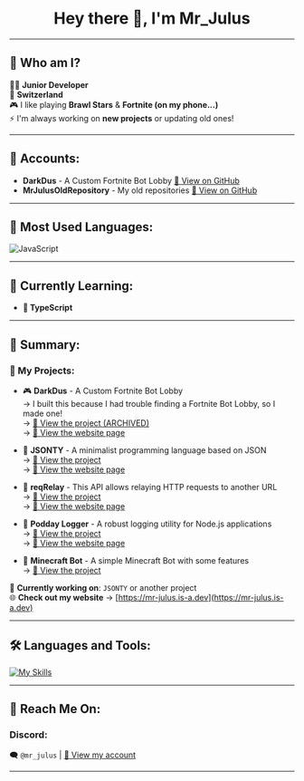 <h1 align="center">Hey there 👋, I'm Mr_Julus</h1>

---

## 🧐 Who am I? 
👨‍💻 **Junior Developer**  
📍 **Switzerland**  
🎮 I like playing **Brawl Stars** & **Fortnite (on my phone...)**  
⚡ I'm always working on **new projects** or updating old ones!  

---

## 🔗 Accounts:
- **DarkDus** - A Custom Fortnite Bot Lobby [🔗 View on GitHub](https://github.com/DarkDusOfficial/)
- **MrJulusOldRepository** - My old repositories [🔗 View on GitHub](https://github.com/MrJulusOldRepository/)

---

## 🚀 Most Used Languages:
![JavaScript](https://img.shields.io/badge/JavaScript-F7DF1E?style=for-the-badge&logo=javascript&logoColor=black)

---

## 🎯 Currently Learning:
- **🚀 TypeScript**

---

## 📌 Summary:

### 📂 My Projects:
- 🎮 **DarkDus** - A Custom Fortnite Bot Lobby  
  → I built this because I had trouble finding a Fortnite Bot Lobby, so I made one!  
  → [🔗 View the project (ARCHIVED)](https://github.com/DarkDusOfficial/CustomFortniteBotLobby)  
  → [🔗 View the website page](https://darkdus.is-a.dev/)  

- 📝 **JSONTY** - A minimalist programming language based on JSON  
  → [🔗 View the project](https://github.com/MrJulus/JSONTY)  
  → [🔗 View the website page](https://mr-julus.is-a.dev/jsonty/)  

- 📝 **reqRelay** - This API allows relaying HTTP requests to another URL  
  → [🔗 View the project](https://github.com/MrJulus/reqRelay)   
  → [🔗 View the website page](https://mr-julus.is-a.dev/reqrelay/)   
  
- 📝 **Podday Logger** - A robust logging utility for Node.js applications  
  → [🔗 View the project](https://github.com/MrJulus/PoddayLogger)   
  → [🔗 View the website page](https://mr-julus.is-a.dev/podday/)   

- 📝 **Minecraft Bot** - A simple Minecraft Bot with some features  
  → [🔗 View the project](https://github.com/MrJulus/MinecraftBot)     

🚀 **Currently working on**: `JSONTY` or another project  
🌐 **Check out my website** → [https://mr-julus.is-a.dev](https://mr-julus.is-a.dev)  

---

## 🛠️ Languages and Tools:
<p align="left">
  <a href="https://github.com/MrJulus" target="_blank">
    <img src="https://skillicons.dev/icons?i=nodejs,js,py,html,css,git,github" alt="My Skills">
  </a>
</p>

---

## 💬 Reach Me On:
### Discord:
🗨️ `@mr_julus` | [🔗 View my account](https://discord.com/users/924233905857499166)

---

